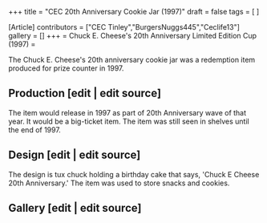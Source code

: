 +++
title = "CEC 20th Anniversary Cookie Jar (1997)"
draft = false
tags = [ ]

[Article]
contributors = ["CEC Tinley","BurgersNuggs445","Ceclife13"]
gallery = []
+++
= Chuck E. Cheese's 20th Anniversary Limited Edition Cup (1997) =

The Chuck E. Cheese's 20th anniversary cookie jar was a redemption item produced for prize counter in 1997.

## Production [edit | edit source] ##
The item would release in 1997 as part of 20th Anniversary wave of that year. It would be a big-ticket item. The item was still seen in shelves until the end of 1997.

## Design [edit | edit source] ##
The design is tux chuck holding a birthday cake that says, 'Chuck E Cheese 20th Anniversary.' The item was used to store snacks and cookies.

## Gallery [edit | edit source] ##

